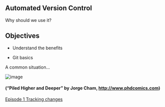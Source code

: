 ## Automated Version Control

Why should we use it?


## Objectives

* Understand the benefits

* Git basics

A common situation...

![image](https://user-images.githubusercontent.com/6432530/135921769-c0e123da-e775-457e-aa50-6d5a5d722f8b.png)

#### (“Piled Higher and Deeper” by Jorge Cham, http://www.phdcomics.com)

[Episode 1 Tracking changes](episode1_p1.md)
